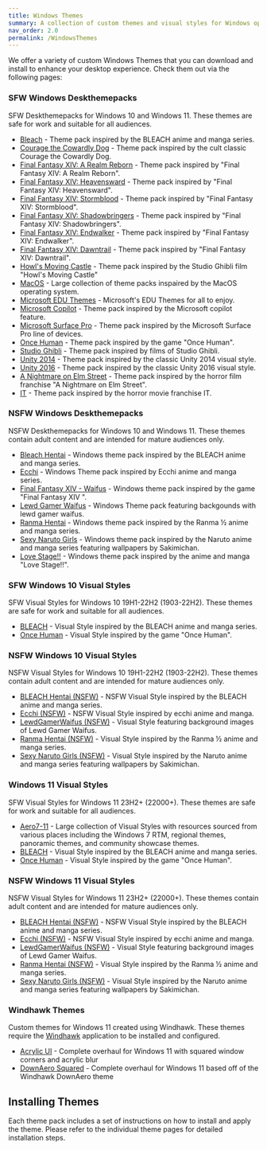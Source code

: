 ```yaml
---
title: Windows Themes
summary: A collection of custom themes and visual styles for Windows operating systems.
nav_order: 2.0
permalink: /WindowsThemes
---
```


We offer a variety of custom Windows Themes that you can download and install to enhance your desktop experience. Check them out via the following pages:

### SFW Windows Deskthemepacks

SFW Deskthemepacks for Windows 10 and Windows 11. These themes are safe for work and suitable for all audiences.

- [Bleach](https://the-back-room.info/WindowsThemes/Deskthemepacks/BLEACH) - Theme pack inspired by the BLEACH anime and manga series.
- [Courage the Cowardly Dog](https://the-back-room.info/WindowsThemes/Deskthemepacks/CourageTCD) - Theme pack inspired by the cult classic Courage the Cowardly Dog.
- [Final Fantasy XIV: A Realm Reborn](https://the-back-room.info/WindowsThemes/Deskthemepacks/FFXIVARealmReborn) - Theme pack inspired by "Final Fantasy XIV: A Realm Reborn".
- [Final Fantasy XIV: Heavensward](https://the-back-room.info/WindowsThemes/Deskthemepacks/FFXIVHeavensward) - Theme pack inspired by "Final Fantasy XIV: Heavensward".
- [Final Fantasy XIV: Stormblood](https://the-back-room.info/WindowsThemes/Deskthemepacks/FFXIVStormblood) - Theme pack inspired by "Final Fantasy XIV: Stormblood".
- [Final Fantasy XIV: Shadowbringers](https://the-back-room.info/WindowsThemes/Deskthemepacks/FFXIVShadowbringers) - Theme pack inspired by "Final Fantasy XIV: Shadowbringers".
- [Final Fantasy XIV: Endwalker](https://the-back-room.info/WindowsThemes/Deskthemepacks/FFXIVEW) - Theme pack inspired by "Final Fantasy XIV: Endwalker".
- [Final Fantasy XIV: Dawntrail](https://the-back-room.info/WindowsThemes/Deskthemepacks/FFXIVDawntrail) - Theme pack inspired by "Final Fantasy XIV: Dawntrail".
- [Howl's Moving Castle](https://the-back-room.info/WindowsThemes/Deskthemepacks/HowlsMovingCastle) - Theme pack inspired by the Studio Ghibli film "Howl's Moving Castle"
- [MacOS](https://the-back-room.info/WindowsThemes/Deskthemepacks/MacOS) - Large collection of theme packs inspaired by the MacOS operating system.
- [Microsoft EDU Themes](https://the-back-room.info/WindowsThemes/Deskthemepacks/MicrosoftEDUThemes) - Microsoft's EDU Themes for all to enjoy.
- [Microsoft Copilot](https://the-back-room.info/WindowsThemes/Deskthemepacks/MicrosoftCopilot) - Theme pack inspired by the Microsoft copilot feature.
- [Microsoft Surface Pro](https://the-back-room.info/WindowsThemes/Deskthemepacks/MicrosoftSurfacePro) - Theme pack inspired by the Microsoft Surface Pro line of devices.
- [Once Human](https://the-back-room.info/WindowsThemes/Deskthemepacks/OnceHuman) - Theme pack inspired by the game "Once Human".
- [Studio Ghibli](https://the-back-room.info/WindowsThemes/Deskthemepacks/StudioGhibli) - Theme pack inspired by films of Studio Ghibli.
- [Unity 2014](https://the-back-room.info/WindowsThemes/Deskthemepacks/Unity2014) - Theme pack inspired by the classic Unity 2014 visual style.
- [Unity 2016](https://the-back-room.info/WindowsThemes/Deskthemepacks/Unity2016) - Theme pack inspired by the classic Unity 2016 visual style.
- [A Nightmare on Elm Street](https://the-back-room.info/WindowsThemes/Deskthemepacks/ANightmareOnElmStreet) - Theme pack inspired by the horror film franchise "A Nightmare on Elm Street".
- [IT](https://the-back-room.info/WindowsThemes/Deskthemepacks/IT) - Theme pack inspired by the horror movie franchise IT.

### NSFW Windows Deskthemepacks

NSFW Deskthemepacks for Windows 10 and Windows 11. These themes contain adult content and are intended for mature audiences only.

- [Bleach Hentai](https://the-back-room.info/WindowsThemes/Deskthemepacks/BLEACHHentai) - Windows theme pack inspired by the BLEACH anime and manga series.
- [Ecchi](https://the-back-room.info/WindowsThemes/Deskthemepacks/Ecchi) - Windows Theme pack inspired by Ecchi anime and manga series.
- [Final Fantasy XIV - Waifus](https://the-back-room.info/WindowsThemes/Deskthemepacks/FinalFantasyXIVWaifus) - Windows theme pack inspired by the game "Final Fantasy XIV ".
- [Lewd Gamer Waifus](https://the-back-room.info/WindowsThemes/Deskthemepacks/LewdGamerWaifus) - Windows Theme pack featuring backgounds with lewd gamer waifus.
- [Ranma Hentai](https://the-back-room.info/WindowsThemes/Deskthemepacks/RanmaHentai) - Windows theme pack inspired by the Ranma ½ anime and manga series.
- [Sexy Naruto Girls](https://the-back-room.info/WindowsThemes/Deskthemepacks/SexyNarutoGirls) - Windows theme pack inspired by the Naruto anime and manga series featuring wallpapers by Sakimichan.
- [Love Stage!!](https://the-back-room.info/WindowsThemes/Deskthemepacks/LoveStage) - Windows theme pack inspired by the anime and manga "Love Stage!!".

### SFW Windows 10 Visual Styles

SFW Visual Styles for Windows 10 19H1-22H2 (1903-22H2). These themes are safe for work and suitable for all audiences.

- [BLEACH](https://the-back-room.info/WindowsThemes/VisualStyles/Windows10/Bleach) - Visual Style inspired by the BLEACH anime and manga series.
- [Once Human](https://the-back-room.info/WindowsThemes/VisualStyles/Windows10/OnceHuman) - Visual Style inspired by the game "Once Human".

### NSFW Windows 10 Visual Styles

NSFW Visual Styles for Windows 10 19H1-22H2 (1903-22H2). These themes contain adult content and are intended for mature audiences only.

- [BLEACH Hentai (NSFW)](https://the-back-room.info/WindowsThemes/VisualStyles/Windows10/BLEACHHentai) - NSFW Visual Style inspired by the BLEACH anime and manga series.
- [Ecchi (NSFW)](https://the-back-room.info/WindowsThemes/VisualStyles/Windows10/Ecchi) - NSFW Visual Style inspired by ecchi anime and manga.
- [LewdGamerWaifus (NSFW)](https://the-back-room.info/WindowsThemes/VisualStyles/Windows10/LewdGamerWaifus) - Visual Style featuring background images of Lewd Gamer Waifus.
- [Ranma Hentai (NSFW)](https://the-back-room.info/WindowsThemes/VisualStyles/Windows10/RanmaHentai) - Visual Style inspired by the Ranma ½ anime and manga series.
- [Sexy Naruto Girls (NSFW)](https://the-back-room.info/WindowsThemes/VisualStyles/Windows10/SexyNarutoGirls) - Visual Style inspired by the Naruto anime and manga series featuring wallpapers by Sakimichan.

### Windows 11 Visual Styles

SFW Visual Styles for Windows 11 23H2+ (22000+). These themes are safe for work and suitable for all audiences.

- [Aero7-11](https://the-back-room.info/WindowsThemes/VisualStyles/Windows11/Aero7-11) - Large collection of Visual Styles with resources sourced from various places including the Windows 7 RTM, regional themes, panoramic themes, and community showcase themes.
- [BLEACH](https://the-back-room.info/WindowsThemes/VisualStyles/Windows11/Bleach) - Visual Style inspired by the BLEACH anime and manga series.
- [Once Human](https://the-back-room.info/WindowsThemes/VisualStyles/Windows11/OnceHuman) - Visual Style inspired by the game "Once Human".

### NSFW Windows 11 Visual Styles

NSFW Visual Styles for Windows 11 23H2+ (22000+). These themes contain adult content and are intended for mature audiences only.

- [BLEACH Hentai (NSFW)](https://the-back-room.info/WindowsThemes/VisualStyles/Windows11/BLEACHHentai) - NSFW Visual Style inspired by the BLEACH anime and manga series.
- [Ecchi (NSFW)](https://the-back-room.info/WindowsThemes/VisualStyles/Windows11/Ecchi) - NSFW Visual Style inspired by ecchi anime and manga.
- [LewdGamerWaifus (NSFW)](https://the-back-room.info/WindowsThemes/VisualStyles/Windows11/LewdGamerWaifus) - Visual Style featuring background images of Lewd Gamer Waifus.
- [Ranma Hentai (NSFW)](https://the-back-room.info/WindowsThemes/VisualStyles/Windows11/RanmaHentai) - Visual Style inspired by the Ranma ½ anime and manga series.
- [Sexy Naruto Girls (NSFW)](https://the-back-room.info/WindowsThemes/VisualStyles/Windows11/SexyNarutoGirls) - Visual Style inspired by the Naruto anime and manga series featuring wallpapers by Sakimichan.

### Windhawk Themes

Custom themes for Windows 11 created using Windhawk. These themes require the [Windhawk](https://windhawk.net) application to be installed and configured.

- [Acrylic UI](https://the-back-room.info/WindowsThemes/WindhawkThemes/AcrylicUI) - Complete overhaul for Windows 11 with squared window corners and acrylic blur
- [DownAero Squared](https://the-back-room.info/WindowsThemes/WindhawkThemes/DownAeroSquared) - Complete overhaul for Windows 11 based off of the Windhawk DownAero theme

## Installing Themes

Each theme pack includes a set of instructions on how to install and apply the theme. Please refer to the individual theme pages for detailed installation steps.